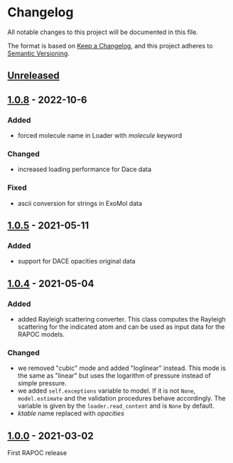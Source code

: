# Changelog

All notable changes to this project will be documented in this file.

The format is based on [Keep a Changelog](https://keepachangelog.com/en/1.0.0/), and this project adheres
to [Semantic Versioning](https://semver.org/spec/v2.0.0.html).

## [Unreleased]

## [1.0.8] - 2022-10-6
### Added
- forced molecule name in Loader with *molecule* keyword
### Changed
- increased loading performance for Dace data
### Fixed
- ascii conversion for strings in ExoMol data

## [1.0.5] - 2021-05-11
### Added
- support for DACE opacities original data

## [1.0.4] - 2021-05-04
### Added
- added Rayleigh scattering converter. This class computes the Rayleigh scattering for the indicated atom and can be used as input data for the RAPOC models.
### Changed
- we removed "cubic" mode and added "loglinear" instead. This mode is the same as "linear" but uses the logarithm of pressure instead of simple pressure.
- we added ``self.exceptions`` variable to model. If it is not `None`, ``model.estimate`` and the validation procedures behave accordingly. The variable is given by the ``loader.read_content`` and is ``None`` by default.
- _ktable_ name replaced with _opacities_

## [1.0.0] - 2021-03-02
First RAPOC release


[Unreleased]: https://github.com/ExObsSim/Rapoc
[1.0.8]: https://github.com/ExObsSim/Rapoc-public/compare/v1.0.5...v1.0.8
[1.0.5]: https://github.com/ExObsSim/Rapoc-public/compare/v1.0.4...v1.0.5
[1.0.4]: https://github.com/ExObsSim/Rapoc-public/compare/v1.0.0...v1.0.4
[1.0.0]: https://github.com/ExObsSim/Rapoc-public/releases/tag/v1.0.0